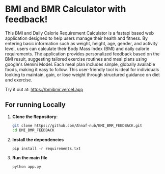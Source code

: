 # BMI and BMR Calculator with feedback!

This BMI and Daily Calorie Requirement Calculator is a fastapi based web application designed to help users manage their health and fitness. By entering basic information such as weight, height, age, gender, and activity level, users can calculate their Body Mass Index (BMI) and daily calorie requirements. The application provides personalized feedback based on the BMI result, suggesting tailored exercise routines and meal plans using google's Gemini Model. Each meal plan includes simple, globally available foods, making it easy to follow. This user-friendly tool is ideal for individuals looking to maintain, gain, or lose weight through structured guidance on diet and exercise.

Try it out at: https://bmibmr.vercel.app

## For running Locally

1. **Clone the Repository**:
   ```bash
   git clone https://github.com/Ahnaf-nub/BMI_BMR_FEEDBACK.git
   cd BMI_BMR_FEEDBACK
2. **Install the dependencies**
   ```
   pip install -r requirements.txt
3. **Run the main file**
   ```
   python app.py
